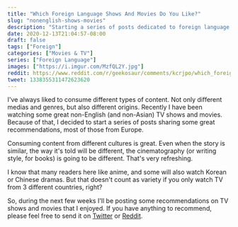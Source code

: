 ```yaml
---
title: "Which Foreign Language Shows And Movies Do You Like?"
slug: "nonenglish-shows-movies"
description: "Starting a series of posts dedicated to foreign language films and TV shows."
date: 2020-12-13T21:04:57-08:00
draft: false
tags: ["Foreign"]
categories: ["Movies & TV"]
series: ["Foreign Language"]
images: ["https://i.imgur.com/MzfQL2Y.jpg"]
reddit: https://www.reddit.com/r/geekosaur/comments/kcrjpo/which_foreign_language_shows_and_movies_do_you/
tweet: 1338355311472623620
---
```


I've always liked to consume different types of content. Not only different medias and genres, but also different origins. Recently I have been watching some great non-English (and non-Asian) TV shows and movies. Because of that, I decided to start a series of posts sharing some great recommendations, most of those from Europe.

<!--more-->

Consuming content from different cultures is great. Even when the story is similar, the way it's told will be different, the cinematography (or writing style, for books) is going to be different.  That's very refreshing.

I know that many readers here like anime, and some will also watch Korean or Chinese dramas. But that doesn't count as variety if you only watch TV from 3 different countries, right?

So, during the next few weeks I'll be posting some recommendations on TV shows and movies that I enjoyed. If you have anything to recommend, please feel free to send it on [Twitter](https://twitter.com/falconsensei) or [Reddit](https://www.reddit.com/r/geekosaur/).
